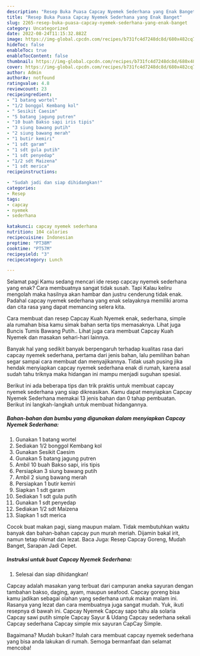 ```yaml
---
description: "Resep Buka Puasa Capcay Nyemek Sederhana yang Enak Banget"
title: "Resep Buka Puasa Capcay Nyemek Sederhana yang Enak Banget"
slug: 2265-resep-buka-puasa-capcay-nyemek-sederhana-yang-enak-banget
category: Uncategorized
date: 2022-08-24T11:15:32.882Z
image: https://img-global.cpcdn.com/recipes/b731fc4d7248dc8d/680x482cq70/capcay-nyemek-sederhana-foto-resep-utama.jpg
hideToc: false
enableToc: true
enableTocContent: false
thumbnail: https://img-global.cpcdn.com/recipes/b731fc4d7248dc8d/680x482cq70/capcay-nyemek-sederhana-foto-resep-utama.jpg
cover: https://img-global.cpcdn.com/recipes/b731fc4d7248dc8d/680x482cq70/capcay-nyemek-sederhana-foto-resep-utama.jpg
author: Admin
authorAv: notfound
ratingvalue: 4.8
reviewcount: 23
recipeingredient:
- "1 batang wortel"
- "1/2 bonggol Kembang kol"
- " Sesikit Caesim"
- "5 batang jagung putren"
- "10 buah Bakso sapi iris tipis"
- "3 siung bawang putih"
- "2 siung bawang merah"
- "1 butir kemiri"
- "1 sdt garam"
- "1 sdt gula putih"
- "1 sdt penyedap"
- "1/2 sdt Maizena"
- "1 sdt merica"
recipeinstructions:

- "Sudah jadi dan siap dihidangkan!"
categories:
- Resep
tags:
- capcay
- nyemek
- sederhana

katakunci: capcay nyemek sederhana 
nutrition: 104 calories
recipecuisine: Indonesian
preptime: "PT38M"
cooktime: "PT57M"
recipeyield: "3"
recipecategory: Lunch

---
```



Selamat pagi Kamu sedang mencari ide resep capcay nyemek sederhana yang enak? Cara membuatnya sangat tidak susah. Tapi Kalau keliru mengolah maka hasilnya akan hambar dan justru cenderung tidak enak. Padahal capcay nyemek sederhana yang enak selayaknya memiliki aroma dan cita rasa yang dapat memancing selera kita.


Cara membuat dan resep Capcay Kuah Nyemek enak, sederhana, simple ala rumahan bisa kamu simak bahan serta tips memasaknya. Lihat juga Buncis Tumis Bawang Putih.. Lihat juga cara membuat Capcay Kuah Nyemek dan masakan sehari-hari lainnya.

Banyak hal yang sedikit banyak berpengaruh terhadap kualitas rasa dari capcay nyemek sederhana, pertama dari jenis bahan, lalu pemilihan bahan segar sampai cara membuat dan menyajikannya. Tidak usah pusing jika hendak menyiapkan capcay nyemek sederhana enak di rumah, karena asal sudah tahu triknya maka hidangan ini mampu menjadi suguhan spesial.


Berikut ini ada beberapa tips dan trik praktis untuk membuat capcay nyemek sederhana yang siap dikreasikan. Kamu dapat menyiapkan Capcay Nyemek Sederhana memakai 13 jenis bahan dan 0 tahap pembuatan. Berikut ini langkah-langkah untuk membuat hidangannya.

<!--inarticleads1-->

##### Bahan-bahan dan bumbu yang digunakan dalam menyiapkan Capcay Nyemek Sederhana:

1. Gunakan 1 batang wortel
1. Sediakan 1/2 bonggol Kembang kol
1. Gunakan  Sesikit Caesim
1. Gunakan 5 batang jagung putren
1. Ambil 10 buah Bakso sapi, iris tipis
1. Persiapkan 3 siung bawang putih
1. Ambil 2 siung bawang merah
1. Persiapkan 1 butir kemiri
1. Siapkan 1 sdt garam
1. Sediakan 1 sdt gula putih
1. Gunakan 1 sdt penyedap
1. Sediakan 1/2 sdt Maizena
1. Siapkan 1 sdt merica


Cocok buat makan pagi, siang maupun malam. Tidak membutuhkan waktu banyak dan bahan-bahan capcay pun murah meriah. Dijamin bakal irit, namun tetap nikmat dan lezat. Baca Juga: Resep Capcay Goreng, Mudah Banget, Sarapan Jadi Cepet. 

<!--inarticleads2-->

##### Instruksi untuk buat Capcay Nyemek Sederhana:


1. Selesai dan siap dihidangkan!

Capcay adalah masakan yang terbuat dari campuran aneka sayuran dengan tambahan bakso, daging, ayam, maupun seafood. Capcay goreng bisa kamu jadikan sebagai olahan yang sederhana untuk makan malam ini. Rasanya yang lezat dan cara membuatnya juga sangat mudah. Yuk, ikuti resepnya di bawah ini. Capcay Nyemek Capcay sapo tahu ala solaria Capcay sawi putih simple Capcay Sayur &amp; Udang Capcay sederhana sekali Capcay sederhana Capcay simple mix sayuran CapCay Simple. 

Bagaimana? Mudah bukan? Itulah cara membuat capcay nyemek sederhana yang bisa anda lakukan di rumah. Semoga bermanfaat dan selamat mencoba!
